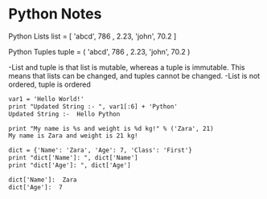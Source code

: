 # Python Notes

Python Lists
list = [ 'abcd', 786 , 2.23, 'john', 70.2 ]

Python Tuples
tuple = ( 'abcd', 786 , 2.23, 'john', 70.2  )

-List and tuple is that list is mutable, whereas a tuple is immutable. This means that lists can be changed, and tuples cannot be changed.
-List is not ordered, tuple is ordered
```html
var1 = 'Hello World!'
print "Updated String :- ", var1[:6] + 'Python'
Updated String :-  Hello Python
```
```html
print "My name is %s and weight is %d kg!" % ('Zara', 21)
My name is Zara and weight is 21 kg!
```
```html
dict = {'Name': 'Zara', 'Age': 7, 'Class': 'First'}
print "dict['Name']: ", dict['Name']
print "dict['Age']: ", dict['Age']

dict['Name']:  Zara
dict['Age']:  7
```







